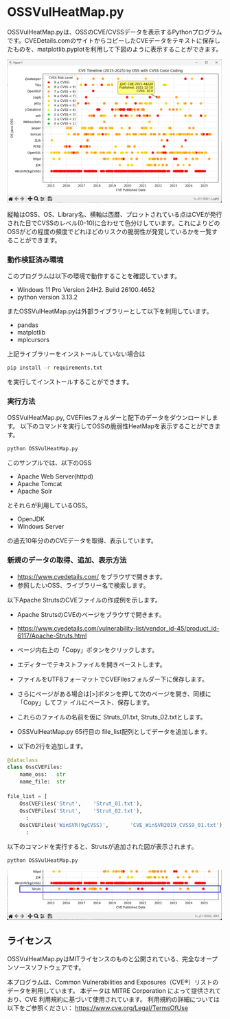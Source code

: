 # OSSVulHeatMap.py
OSSVulHeatMap.pyは、OSSのCVE/CVSSデータを表示するPythonプログラムです。CVEDetails.comのサイトからコピーしたCVEデータをテキストに保存したものを、matplotlib.pyplotを利用して下図のように表示することができます。

<img src="heatmap.png" alt="OSS vulnerabitity CVE/CVSS heatmap" width="500"/>

縦軸はOSS、OS、Library名、横軸は西暦、プロットされている点はCVEが発行された日でCVSSのレベル(0-10)に合わせて色分けしています。これによりどのOSSがどの程度の頻度でどれほどのリスクの脆弱性が発覚しているかを一覧することができます。

### 動作検証済み環境
このプログラムは以下の環境で動作することを確認しています。
- Windows 11 Pro Version 24H2. Build 26100.4652
- python version 3.13.2

またOSSVulHeatMap.pyは外部ライブラリーとして以下を利用しています。
- pandas
- matplotlib
- mplcursors

上記ライブラリーをインストールしていない場合は

```bash
pip install -r requirements.txt
```

を実行してインストールすることができます。


### 実行方法
OSSVulHeatMap.py, CVEFilesフォルダーと配下のデータをダウンロードします。
以下のコマンドを実行してOSSの脆弱性HeatMapを表示することができます。

```bash
python OSSVulHeatMap.py
```

このサンプルでは、以下のOSS
- Apache Web Server(httpd)
- Apache Tomcat
- Apache Solr

とそれらが利用しているOSS。

- OpenJDK
- Windows Server

の過去10年分ののCVEデータを取得、表示しています。

### 新規のデータの取得、追加、表示方法
- https://www.cvedetails.com/ をブラウザで開きます。
- 参照したいOSS、ライブラリー名で検索します。

以下Apache StrutsのCVEファイルの作成例を示します。<br>
- Apache StrutsのCVEのページをブラウザで開きます。<br>
- https://www.cvedetails.com/vulnerability-list/vendor_id-45/product_id-6117/Apache-Struts.html

- ページ内右上の「Copy」ボタンをクリックします。
- エディターでテキストファイルを開きペーストします。
- ファイルをUTF8フォーマットでCVEFilesフォルダー下に保存します。
- さらにページがある場合は[>]ボタンを押して次のページを開き、同様に「Copy」してファ イルにペースト、保存します。
- これらのファイルの名前を仮に Struts_01.txt, Struts_02.txtとします。

- OSSVulHeatMap.py 65行目の file_list配列としてデータを追加します。
- 以下の2行を追加します。

```python
@dataclass
class OssCVEFiles:
    name_oss:   str
    name_file:  str

file_list = [
    OssCVEFiles('Strut',    'Strut_01.txt'),
    OssCVEFiles('Strut',    'Strut_02.txt'),
      :
    OssCVEFiles('WinSVR(9≦CVSS)',       'CVE_WinSVR2019_CVSS9_01.txt'),  
      :
```

以下のコマンドを実行すると、Strutsが追加された図が表示されます。


```bash
python OSSVulHeatMap.py
```


<img src="heatmapstruts.png" alt="OSS vulnerabitity CVE/CVSS heatmap" width="500"/>

## ライセンス
OSSVulHeatMap.pyはMITライセンスのものと公開されている、完全なオープンソースソフトウェアです。<br>

本プログラムは、Common Vulnerabilities and Exposures（CVE®）リストのデータを利用しています。
本データは MITRE Corporation によって提供されており、CVE 利用規約に基づいて使用されています。
利用規約の詳細については以下をご参照ください：
https://www.cve.org/Legal/TermsOfUse




